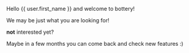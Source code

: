 Hello {{ user.first_name }} and welcome to bottery!

We may be just what you are looking for!

**not** interested yet?

Maybe in a few months you can come back and check new features :)
